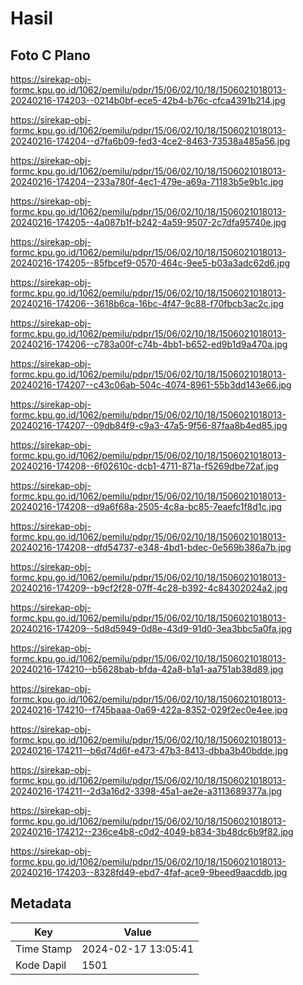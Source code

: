 # Hasil

## Foto C Plano

https://sirekap-obj-formc.kpu.go.id/1062/pemilu/pdpr/15/06/02/10/18/1506021018013-20240216-174203--0214b0bf-ece5-42b4-b76c-cfca4391b214.jpg

https://sirekap-obj-formc.kpu.go.id/1062/pemilu/pdpr/15/06/02/10/18/1506021018013-20240216-174204--d7fa6b09-fed3-4ce2-8463-73538a485a56.jpg

https://sirekap-obj-formc.kpu.go.id/1062/pemilu/pdpr/15/06/02/10/18/1506021018013-20240216-174204--233a780f-4ec1-479e-a69a-71183b5e9b1c.jpg

https://sirekap-obj-formc.kpu.go.id/1062/pemilu/pdpr/15/06/02/10/18/1506021018013-20240216-174205--4a087b1f-b242-4a59-9507-2c7dfa95740e.jpg

https://sirekap-obj-formc.kpu.go.id/1062/pemilu/pdpr/15/06/02/10/18/1506021018013-20240216-174205--85fbcef9-0570-464c-9ee5-b03a3adc62d6.jpg

https://sirekap-obj-formc.kpu.go.id/1062/pemilu/pdpr/15/06/02/10/18/1506021018013-20240216-174206--3618b6ca-16bc-4f47-9c88-f70fbcb3ac2c.jpg

https://sirekap-obj-formc.kpu.go.id/1062/pemilu/pdpr/15/06/02/10/18/1506021018013-20240216-174206--c783a00f-c74b-4bb1-b652-ed9b1d9a470a.jpg

https://sirekap-obj-formc.kpu.go.id/1062/pemilu/pdpr/15/06/02/10/18/1506021018013-20240216-174207--c43c06ab-504c-4074-8961-55b3dd143e66.jpg

https://sirekap-obj-formc.kpu.go.id/1062/pemilu/pdpr/15/06/02/10/18/1506021018013-20240216-174207--09db84f9-c9a3-47a5-9f56-87faa8b4ed85.jpg

https://sirekap-obj-formc.kpu.go.id/1062/pemilu/pdpr/15/06/02/10/18/1506021018013-20240216-174208--6f02610c-dcb1-4711-871a-f5269dbe72af.jpg

https://sirekap-obj-formc.kpu.go.id/1062/pemilu/pdpr/15/06/02/10/18/1506021018013-20240216-174208--d9a6f68a-2505-4c8a-bc85-7eaefc1f8d1c.jpg

https://sirekap-obj-formc.kpu.go.id/1062/pemilu/pdpr/15/06/02/10/18/1506021018013-20240216-174208--dfd54737-e348-4bd1-bdec-0e569b386a7b.jpg

https://sirekap-obj-formc.kpu.go.id/1062/pemilu/pdpr/15/06/02/10/18/1506021018013-20240216-174209--b9cf2f28-07ff-4c28-b392-4c84302024a2.jpg

https://sirekap-obj-formc.kpu.go.id/1062/pemilu/pdpr/15/06/02/10/18/1506021018013-20240216-174209--5d8d5949-0d8e-43d9-91d0-3ea3bbc5a0fa.jpg

https://sirekap-obj-formc.kpu.go.id/1062/pemilu/pdpr/15/06/02/10/18/1506021018013-20240216-174210--b5628bab-bfda-42a8-b1a1-aa751ab38d89.jpg

https://sirekap-obj-formc.kpu.go.id/1062/pemilu/pdpr/15/06/02/10/18/1506021018013-20240216-174210--f745baaa-0a69-422a-8352-029f2ec0e4ee.jpg

https://sirekap-obj-formc.kpu.go.id/1062/pemilu/pdpr/15/06/02/10/18/1506021018013-20240216-174211--b6d74d6f-e473-47b3-8413-dbba3b40bdde.jpg

https://sirekap-obj-formc.kpu.go.id/1062/pemilu/pdpr/15/06/02/10/18/1506021018013-20240216-174211--2d3a16d2-3398-45a1-ae2e-a3113689377a.jpg

https://sirekap-obj-formc.kpu.go.id/1062/pemilu/pdpr/15/06/02/10/18/1506021018013-20240216-174212--236ce4b8-c0d2-4049-b834-3b48dc6b9f82.jpg

https://sirekap-obj-formc.kpu.go.id/1062/pemilu/pdpr/15/06/02/10/18/1506021018013-20240216-174203--8328fd49-ebd7-4faf-ace9-9beed9aacddb.jpg


## Metadata

| Key        | Value               |
| ---------- | ------------------- |
| Time Stamp | 2024-02-17 13:05:41 |
| Kode Dapil | 1501                |




